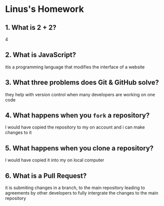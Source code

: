 # Linus's Homework

## 1. What is 2 + 2?

4

## 2. What is JavaScript?

itis a programming language that modifies the interface of a website

## 3. What three problems does Git & GitHub solve?

they help with version control when many developers are working on one code

## 4. What happens when you `fork` a repository?

I would have copied the repository to my on account and i can make changes to it

## 5. What happens when you clone a repository?

I would have copied it into my on local computer 

## 6. What is a Pull Request?

it is submiting changes in a branch, to the main repository leading to agreements by other developers to fully intergrate the changes to the main repository  
